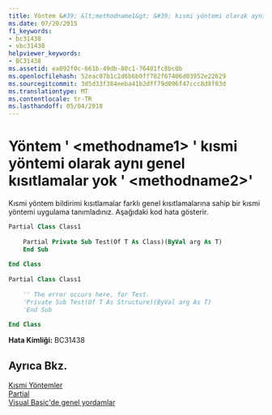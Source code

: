 ```yaml
---
title: Yöntem &#39; &lt;methodname1&gt; &#39; kısmi yöntemi olarak aynı genel kısıtlamalar yok &#39; &lt;methodname2&gt;&#39;
ms.date: 07/20/2015
f1_keywords:
- bc31438
- vbc31438
helpviewer_keywords:
- BC31438
ms.assetid: ea092f0c-661b-49db-80c1-76401fc8bc0b
ms.openlocfilehash: 52eac07b1c2d6b6b0ff782f67406d03952e22629
ms.sourcegitcommit: 3d5d33f384eeba41b2dff79d096f47ccc8d8f03d
ms.translationtype: MT
ms.contentlocale: tr-TR
ms.lasthandoff: 05/04/2018
---
```

# <a name="method-39ltmethodname1gt39-does-not-have-the-same-generic-constraints-as-the-partial-method-39ltmethodname2gt39"></a>Yöntem &#39; &lt;methodname1&gt; &#39; kısmi yöntemi olarak aynı genel kısıtlamalar yok &#39; &lt;methodname2&gt;&#39;
Kısmi yöntem bildirimi kısıtlamalar farklı genel kısıtlamalarına sahip bir kısmi yöntemi uygulama tanımladınız. Aşağıdaki kod hata gösterir.  
  
```vb  
Partial Class Class1  
  
    Partial Private Sub Test(Of T As Class)(ByVal arg As T)  
    End Sub  
  
End Class  
  
Partial Class Class1  
  
    '' The error occurs here, for Test.  
    'Private Sub Test(Of T As Structure)(ByVal arg As T)  
    'End Sub  
  
End Class  
```  
  
 **Hata Kimliği:** BC31438  
  
## <a name="see-also"></a>Ayrıca Bkz.  
 [Kısmi Yöntemler](../../visual-basic/programming-guide/language-features/procedures/partial-methods.md)  
 [Partial](../../visual-basic/language-reference/modifiers/partial.md)  
 [Visual Basic'de genel yordamlar](../../visual-basic/programming-guide/language-features/data-types/generic-procedures.md)
